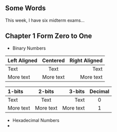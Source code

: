 ## Some Words
This week, I have six midterm exams...

## Chapter 1 Form Zero to One
- Binary Numbers<br>

| Left Aligned | Centered | Right Aligned |
|:------------|:--------:|-------------:|
| Text        | Text     | Text         |
| More text   | More text | More text    |

| 1-bits | 2-bits | 3-bits | Decimal |
|:------------|:--------:|-------------:|:--------:|
| Text        | Text     | Text         | 0 |
| More text   | More text | More text    | 1 |

- Hexadecimal Numbers
- 
